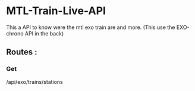 # MTL-Train-Live-API
This a API to know were the mtl exo train are and more. (This use the EXO-chrono API in the back)

## Routes :

### Get 
/api/exo/trains/stations


